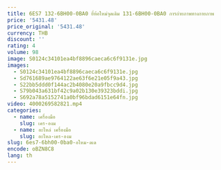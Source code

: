 ```yaml
---
title: 6ES7 132-6BH00-0BA0 ยี่ห้อใหม่จุดเดิม 131-6BH00-0BA0 การถ่ายภาพทางกายภาพ
price: '5431.48'
price_original: '5431.48'
currency: THB
discount: ''
rating: 4
volume: 98
image: S0124c34101ea4bf8896caeca6c6f9131e.jpg
images:
  - S0124c34101ea4bf8896caeca6c6f9131e.jpg
  - Sd761689ae9764122ae63f6e21e05f9a43.jpg
  - S22bb5ddd0f144ac2b4080e20a9fbcc9d4.jpg
  - S79b043a631bf42c9a02b130e39323bddi.jpg
  - S692a78a5152741a0bf96bdad6151e64fn.jpg
video: 4000269582821.mp4
categories:
  - name: เครื่องมือ
    slug: เคร-องม
  - name: อะไหล่ เครื่องมือ
    slug: อะไหล-เคร-องม
slug: 6es7-6bh00-0ba0-อใหม-ดเด
encode: oBZN8C8
lang: th
---
```

  